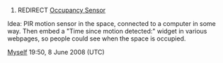 1.  REDIRECT [Occupancy Sensor](Occupancy_Sensor)

Idea: PIR motion sensor in the space, connected to a computer in some
way. Then embed a "Time since motion detected:" widget in various
webpages, so people could see when the space is occupied.

[Myself](User:Myself) 19:50, 8 June 2008 (UTC)
